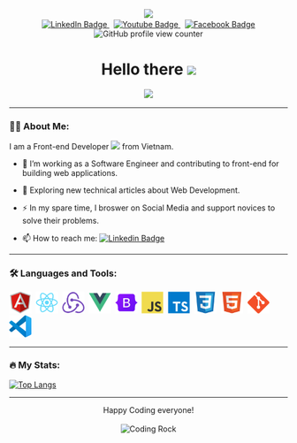 <!-- GIFs and Badges -->
<div id="header" align="center">
  <img src="https://media0.giphy.com/media/v1.Y2lkPTc5MGI3NjExYzUzOWIzN2Y2MzY5NDY3OGY5MmM3ZTc5NzFlNGVlNTZjODQ2N2ZiMiZlcD12MV9pbnRlcm5hbF9naWZzX2dpZklkJmN0PWc/x7buvnCzvYPV7Rytvy/giphy.gif" width="250"/>
  <div id="badges">
    <a href="https://www.linkedin.com/in/linhdoan3108" target="_blank">
      <img src="https://img.shields.io/badge/LinkedIn-0077B5?style=for-the-badge&logo=linkedin&logoColor=white" alt="LinkedIn Badge"/>
    </a>
    &nbsp;
    <a href="https://www.youtube.com/channel/UCFezjIpqWZCl4natqzGxj_Q" target="_blank">
      <img src="https://img.shields.io/badge/YouTube-FF0000?style=for-the-badge&logo=youtube&logoColor=white" alt="Youtube Badge"/>
    </a>
    &nbsp;
    <a href="https://www.facebook.com/RockerInNight" target="_blank">
      <img src="https://img.shields.io/badge/Facebook-1877F2?style=for-the-badge&logo=facebook&logoColor=white" alt="Facebook Badge"/>
    </a>
  </div>
  <img src="https://komarev.com/ghpvc/?username=rockerinnight&style=flat-square&color=blue" alt="GitHub profile view counter"/>
  <h1>
    Hello there
    <img src="https://media.giphy.com/media/hvRJCLFzcasrR4ia7z/giphy.gif" width="25"/>
  </h1>
</div>

<!-- About Me -->
<div align="center">
  <img src="https://media.giphy.com/media/dWesBcTLavkZuG35MI/giphy.gif" height="300"/>
</div>

---

### :man_technologist: About Me:
I am a Front-end Developer <img src="https://media.giphy.com/media/WUlplcMpOCEmTGBtBW/giphy.gif" width="30"> from Vietnam.

- :telescope: I’m working as a Software Engineer and contributing to front-end for building web applications.

- :seedling: Exploring new technical articles about Web Development.

- :zap: In my spare time, I broswer on Social Media and support novices to solve their problems.

- :mailbox: How to reach me: [![Linkedin Badge](https://img.shields.io/badge/-kakbar-blue?style=flat&logo=Linkedin&logoColor=white)](https://www.linkedin.com/in/linhdoan3108)

---

<!-- Languages and Tools -->
### :hammer_and_wrench: Languages and Tools:
<div>
  <img src="https://github.com/devicons/devicon/blob/master/icons/angularjs/angularjs-original.svg" title="Angular" alt="Angular" width="40" height="40"/>&nbsp;
  <img src="https://github.com/devicons/devicon/blob/master/icons/react/react-original.svg" title="React" alt="React" width="40" height="40"/>&nbsp;
  <img src="https://github.com/devicons/devicon/blob/master/icons/redux/redux-original.svg" title="Redux" alt="Redux" width="40" height="40"/>&nbsp;
  <img src="https://github.com/devicons/devicon/blob/master/icons/vuejs/vuejs-original.svg" title="Vue" alt="Vue" width="40" height="40"/>&nbsp;
  <img src="https://github.com/devicons/devicon/blob/master/icons/bootstrap/bootstrap-original.svg" title="Bootstrap" alt="Bootstrap" width="40" height="40"/>&nbsp;
  <img src="https://github.com/devicons/devicon/blob/master/icons/javascript/javascript-original.svg" title="JavaScript" alt="JavaScript" width="40" height="40"/>&nbsp;
  <img src="https://github.com/devicons/devicon/blob/master/icons/typescript/typescript-original.svg" title="TypeScript" alt="TypeScript" width="40" height="40"/>&nbsp;
  <img src="https://github.com/devicons/devicon/blob/master/icons/css3/css3-original.svg" title="CSS3" alt="CSS3" width="40" height="40"/>&nbsp;
  <img src="https://github.com/devicons/devicon/blob/master/icons/html5/html5-original.svg" title="HTML5" alt="HTML5" width="40" height="40"/>&nbsp;
  <img src="https://github.com/devicons/devicon/blob/master/icons/git/git-original.svg" title="Git" **alt="Git" width="40" height="40"/>
  <img src="https://github.com/devicons/devicon/blob/master/icons/vscode/vscode-original.svg" title="VSCode" alt="VSCode" width="40" height="40"/>&nbsp;
</div>

---

<!-- Languages and Tools -->
### :fire: My Stats:
[![Top Langs](https://github-readme-stats.vercel.app/api/top-langs/?username=rockerinnight&layout=compact&theme=vision-friendly-dark)](https://github.com/anuraghazra/github-readme-stats)

---

<div align="center">
<div>Happy Coding everyone!</div>
<div>&nbsp;</div>
<img src="https://media0.giphy.com/media/v1.Y2lkPTc5MGI3NjExZGExOTRkZDdjMzNhZTFkMjA3YjA4ZWE4YzBjMmEyNjcxNjM1NmE4NiZlcD12MV9pbnRlcm5hbF9naWZzX2dpZklkJmN0PWc/3oEdU6U2i6DbHvFJAc/giphy.gif" alt="Coding Rock" />
</div>
